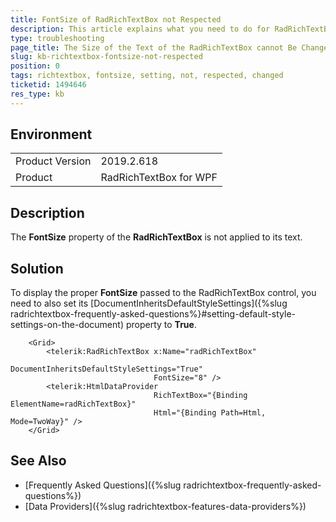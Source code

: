 ```yaml
---
title: FontSize of RadRichTextBox not Respected
description: This article explains what you need to do for RadRichTextBox to respect its FontSize setting.
type: troubleshooting
page_title: The Size of the Text of the RadRichTextBox cannot Be Changed
slug: kb-richtextbox-fontsize-not-respected
position: 0
tags: richtextbox, fontsize, setting, not, respected, changed
ticketid: 1494646
res_type: kb
---
```


## Environment

<table>
	<tbody>
		<tr>
			<td>Product Version</td>
			<td>2019.2.618</td>
		</tr>
		<tr>
			<td>Product</td>
			<td>RadRichTextBox for WPF</td>
		</tr>
	</tbody>
</table>

## Description

The **FontSize** property of the **RadRichTextBox** is not applied to its text.

## Solution

To display the proper **FontSize** passed to the RadRichTextBox control, you need to also set its [DocumentInheritsDefaultStyleSettings]({%slug radrichtextbox-frequently-asked-questions%}#setting-default-style-settings-on-the-document) property to **True**.



```XAML
	<Grid>
		<telerik:RadRichTextBox x:Name="radRichTextBox" 
								DocumentInheritsDefaultStyleSettings="True" 
								FontSize="8" />
		<telerik:HtmlDataProvider 
								RichTextBox="{Binding ElementName=radRichTextBox}"  
								Html="{Binding Path=Html, Mode=TwoWay}" />
	</Grid>
```

## See Also

* [Frequently Asked Questions]({%slug radrichtextbox-frequently-asked-questions%})
* [Data Providers]({%slug radrichtextbox-features-data-providers%})